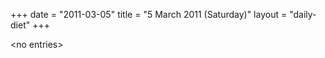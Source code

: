 +++
date = "2011-03-05"
title = "5 March 2011 (Saturday)"
layout = "daily-diet"
+++


\<no entries\>
